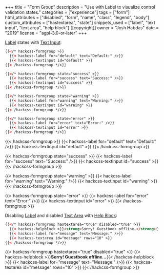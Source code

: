 +++
title = "Form Group"
description = "Use with Label to visualize control validation states."
categories = ["experience"]
tags = ["form"]
html_attributes = ["disabled", "form", "name", "class", "legend", "body"]
custom_attributes = ["hastextarea", "state"]
snippets_used = ["label", "text input", "text area", "help block"]
[[copyright]]
  owner = "Josh Habdas"
  date = "2019"
  license = "agpl-3.0-or-later"
+++

[Label](../label) states with [Text Input](../text-input):

```html
{{</* hackcss-formgroup >}}
  {{< hackcss-label for="default" text="Default:" />}}
  {{< hackcss-textinput id="default" >}}
{{< /hackcss-formgroup */>}}

{{</* hackcss-formgroup state="success" >}}
  {{< hackcss-label for="success" text="Success:" />}}
  {{< hackcss-textinput id="success" >}}
{{< /hackcss-formgroup */>}}

{{</* hackcss-formgroup state="warning" >}}
  {{< hackcss-label for="warning" text="Warning:" />}}
  {{< hackcss-textinput id="warning" >}}
{{< /hackcss-formgroup */>}}

{{</* hackcss-formgroup state="error" >}}
  {{< hackcss-label for="error" text="Error:" />}}
  {{< hackcss-textinput id="error" >}}
{{< /hackcss-formgroup */>}}
```

{{< hackcss-formgroup >}}
  {{< hackcss-label for="default" text="Default:" />}}
  {{< hackcss-textinput id="default" >}}
{{< /hackcss-formgroup >}}

{{< hackcss-formgroup state="success" >}}
  {{< hackcss-label for="success" text="Success:" />}}
  {{< hackcss-textinput id="success" >}}
{{< /hackcss-formgroup >}}

{{< hackcss-formgroup state="warning" >}}
  {{< hackcss-label for="warning" text="Warning:" />}}
  {{< hackcss-textinput id="warning" >}}
{{< /hackcss-formgroup >}}

{{< hackcss-formgroup state="error" >}}
  {{< hackcss-label for="error" text="Error:" />}}
  {{< hackcss-textinput id="error" >}}
{{< /hackcss-formgroup >}}

Disabling [Label](../label) and disabled [Text Area](../text-area) with [Help Block](../help-block):

```html
{{</* hackcss-formgroup hastextarea="true" disabled="true" >}}
  {{< hackcss-helpblock >}}<strong>Sorry! Guestbook offline…</strong>{{< /hackcss-helpblock >}}
  {{< hackcss-label for="message" text="Message:" />}}
  {{< hackcss-textarea id="message" rows="10" >}}
{{< /hackcss-formgroup */>}}
```

{{< hackcss-formgroup hastextarea="true" disabled="true" >}}
  {{< hackcss-helpblock >}}<strong>Sorry! Guestbook offline…</strong>{{< /hackcss-helpblock >}}
  {{< hackcss-label for="message" text="Message:" />}}
  {{< hackcss-textarea id="message" rows="10" >}}
{{< /hackcss-formgroup >}}
